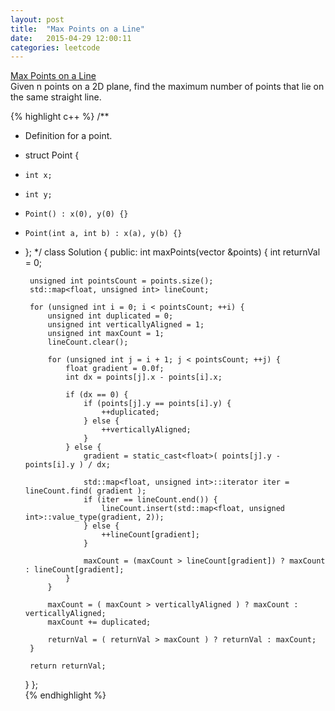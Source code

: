 ```yaml
---
layout: post
title:  "Max Points on a Line"
date:   2015-04-29 12:00:11
categories: leetcode
---
```

[Max Points on a Line](https://leetcode.com/problems/max-points-on-a-line/)  
Given n points on a 2D plane, find the maximum number of points that lie on the same straight line.  

{% highlight c++ %}
/**
 * Definition for a point.
 * struct Point {
 *     int x;
 *     int y;
 *     Point() : x(0), y(0) {}
 *     Point(int a, int b) : x(a), y(b) {}
 * };
 */
class Solution {
public:
    int maxPoints(vector<Point> &points) {
        int returnVal = 0;

        unsigned int pointsCount = points.size();
        std::map<float, unsigned int> lineCount;

        for (unsigned int i = 0; i < pointsCount; ++i) {
            unsigned int duplicated = 0;
            unsigned int verticallyAligned = 1;
            unsigned int maxCount = 1;
            lineCount.clear();
    
            for (unsigned int j = i + 1; j < pointsCount; ++j) {
                float gradient = 0.0f;
                int dx = points[j].x - points[i].x;
                
                if (dx == 0) {
                    if (points[j].y == points[i].y) {
                        ++duplicated;
                    } else {
                        ++verticallyAligned;
                    }
                } else {
                    gradient = static_cast<float>( points[j].y - points[i].y ) / dx;

                    std::map<float, unsigned int>::iterator iter = lineCount.find( gradient );
                    if (iter == lineCount.end()) {
                        lineCount.insert(std::map<float, unsigned int>::value_type(gradient, 2));
                    } else {
                        ++lineCount[gradient];
                    }
                    
                    maxCount = (maxCount > lineCount[gradient]) ? maxCount : lineCount[gradient];
                }
            }
            
            maxCount = ( maxCount > verticallyAligned ) ? maxCount : verticallyAligned;
            maxCount += duplicated;
            
            returnVal = ( returnVal > maxCount ) ? returnVal : maxCount;
        }
    
        return returnVal;
    }
};          
{% endhighlight %}